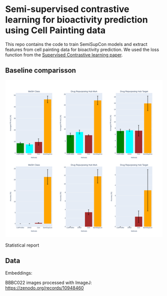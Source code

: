 # Semi-supervised contrastive learning for bioactivity prediction using Cell Painting data

This repo contains the code to train SemiSupCon models and extract features from cell painting data for bioactivity prediction. We used the loss function from the [Supervised Contrastive learning paper](https://arxiv.org/abs/2004.11362).



## Baseline comparisson
<p align="center">
  <img src="figures/MLP_figure.svg" width="700">
</p>

Statistical report


## Data
Embeddings:

BBBC022 images processed with ImageJ: https://zenodo.org/records/10948460



